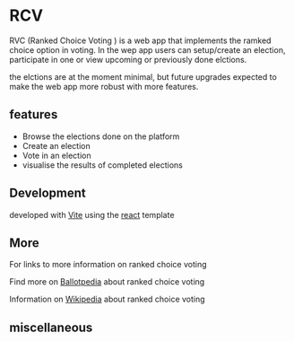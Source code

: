 # RCV
RVC (Ranked Choice Voting ) is a web app that implements the ramked choice 
option in voting. In the wep app users can setup/create an election, participate in
one or view upcoming or previously done elctions.

the elctions are at the moment minimal, but future upgrades expected to make the web app
more robust with more features.

## features
- Browse the elections done on the platform
- Create an election
- Vote in an election
- visualise the results of completed elections 

## Development
developed with [Vite](https://vitejs.dev/) using the [react](https://reactjs.org/) template

## More
For links to more information on ranked choice voting

Find more on [Ballotpedia](https://ballotpedia.org/Ranked-choice_voting_(RCV)) about ranked choice voting

Information on [Wikipedia](https://en.wikipedia.org/wiki/Ranked_voting) about ranked choice voting

## miscellaneous 